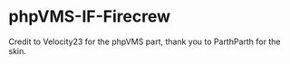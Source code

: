 # phpVMS-IF-Firecrew
Credit to Velocity23 for the phpVMS part, thank you to ParthParth for the skin.
